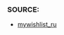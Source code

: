 ### SOURCE:
 * [mywishlist_ru](https://github.com/gil9red/SimplePyScripts/blob/efa4a3b67d6b4b50d54ea869460dfd22ae104b95/html_parsing/mywishlist_ru)
